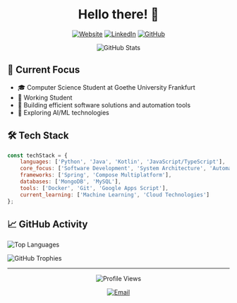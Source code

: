 <head>
  <meta name="google-site-verification" content="QCUfG1HLZjLolZYHd6bqze3LCvwpyWs2Y6vgzEm-Bdk" />
</head>

<div align="center">
  
  # Hello there! 👋

  [![Website](https://img.shields.io/badge/Website-vsdev.top-blue?style=flat-square&logo=google-chrome)](https://vsdev.top)
  [![LinkedIn](https://img.shields.io/badge/LinkedIn-Connect-blue?style=flat-square&logo=linkedin)](https://linkedin.com/in/vladislav-slugin)
  [![GitHub](https://img.shields.io/badge/GitHub-Follow-black?style=flat-square&logo=github)](https://github.com/vladslugin987)

  <img src="https://github-readme-stats.vercel.app/api?username=vladslugin987&show_icons=true&theme=tokyonight" alt="GitHub Stats" />
  
</div>

## 🚀 Current Focus

- 🎓 Computer Science Student at Goethe University Frankfurt
- 💼 Working Student
- 🔧 Building efficient software solutions and automation tools
- 🤖 Exploring AI/ML technologies

## 🛠️ Tech Stack

```javascript
const techStack = {
    languages: ['Python', 'Java', 'Kotlin', 'JavaScript/TypeScript'],
    core_focus: ['Software Development', 'System Architecture', 'Automation'],
    frameworks: ['Spring', 'Compose Multiplatform'],
    databases: ['MongoDB', 'MySQL'],
    tools: ['Docker', 'Git', 'Google Apps Script'],
    current_learning: ['Machine Learning', 'Cloud Technologies']
};
```

## 📈 GitHub Activity

![Top Languages](https://github-readme-stats.vercel.app/api/top-langs/?username=vladslugin987&layout=compact&theme=tokyonight)

<img src="https://github-profile-trophy.vercel.app/?username=vladslugin987&theme=tokyonight&column=3" alt="GitHub Trophies" />

---

<div align="center">
  
  ![Profile Views](https://komarev.com/ghpvc/?username=vladslugin987&color=blue)
  
  <a href="mailto:vslugin@vsdev.top">
    <img src="https://img.shields.io/badge/Email-Contact_Me-red?style=for-the-badge&logo=gmail" alt="Email" />
  </a>
  
</div>
